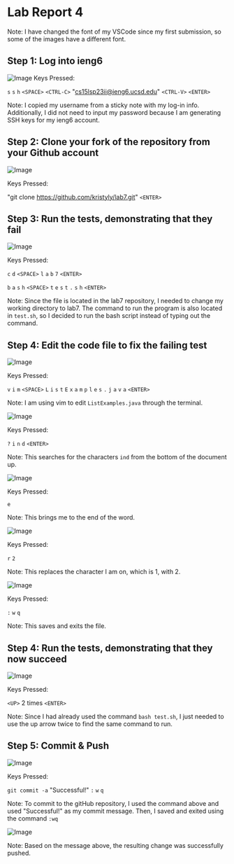 # Lab Report 4
Note: I have changed the font of my VSCode since my first submission, so some of the images have a different font.

## Step 1: Log into ieng6
![Image](4.1.jpg)
Keys Pressed:

`s` `s` `h` `<SPACE>` `<CTRL-C>` "cs15lsp23ii@ieng6.ucsd.edu" `<CTRL-V>` `<ENTER>`

Note: I copied my username from a sticky note with my log-in info. Additionally, I did not need to input my password because I am generating SSH keys for my ieng6 account.

## Step 2: Clone your fork of the repository from your Github account
![Image](4.2.jpg)

Keys Pressed:

"git clone https://github.com/kristyly/lab7.git" `<ENTER>`

## Step 3: Run the tests, demonstrating that they fail
![Image](4.3.jpg)

Keys Pressed:

`c` `d` `<SPACE>` `l` `a` `b` `7` `<ENTER>`

`b` `a` `s` `h`  `<SPACE>` `t` `e` `s` `t` `.` `s` `h` `<ENTER>`

Note: Since the file is located in the lab7 repository, I needed to change my working directory to lab7. The command to run the program is also located in `test.sh`, so I decided to run the bash script instead of typing out the command.

## Step 4: Edit the code file to fix the failing test
![Image](4.4.jpg)

Keys Pressed:

`v` `i` `m` `<SPACE>` `L` `i` `s` `t` `E` `x` `a` `m` `p` `l` `e` `s` `.` `j` `a` `v` `a` `<ENTER>`

Note: I am using vim to edit `ListExamples.java` through the terminal.

![Image](4.5.jpg)

Keys Pressed:

`?` `i` `n` `d` `<ENTER>`

Note: This searches for the characters `ind` from the bottom of the document up.

![Image](4.7.jpg)

Keys Pressed:

`e`

Note: This brings me to the end of the word.

![Image](4.8.jpg)

Keys Pressed:

`r` `2`

Note: This replaces the character I am on, which is 1, with 2.

![Image](4.9.jpg)

Keys Pressed: 

`:` `w` `q`

Note: This saves and exits the file.

## Step 4: Run the tests, demonstrating that they now succeed

![Image](4.10.jpg)

Keys Pressed:

`<UP>` 2 times `<ENTER>`

Note: Since I had already used the command `bash test.sh`, I just needed to use the up arrow twice to find the same command to run.

## Step 5: Commit & Push

![Image](4.11.jpg)

Keys Pressed:

`git commit -a` "Successful!" `:` `w` `q`

Note: To commit to the gitHub repository, I used the command above and used "Successful!" as my commit message. Then, I saved and exited using the command `:wq`

![Image](4.12.jpg)

Note: Based on the message above, the resulting change was successfully pushed.

